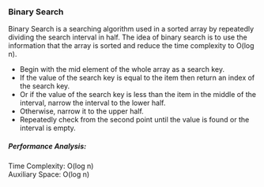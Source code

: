 
### Binary Search
Binary Search is a searching algorithm used in a sorted array by repeatedly dividing the search interval in half. The idea of binary search is to use the information that the array is sorted and reduce the time complexity to O(log n). 

* Begin with the mid element of the whole array as a search key.
* If the value of the search key is equal to the item then return an index of the search key.
* Or if the value of the search key is less than the item in the middle of the interval, narrow the interval to the lower half.
* Otherwise, narrow it to the upper half.
* Repeatedly check from the second point until the value is found or the interval is empty.

##### Performance Analysis:
Time Complexity: O(log n) <br>
Auxiliary Space: O(log n)
